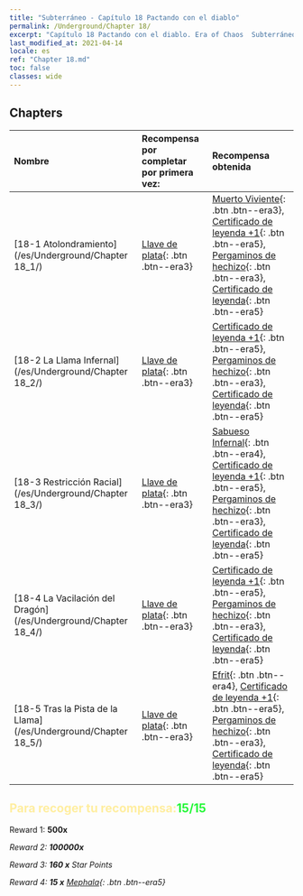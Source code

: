```yaml
---
title: "Subterráneo - Capítulo 18 Pactando con el diablo"
permalink: /Underground/Chapter 18/
excerpt: "Capítulo 18 Pactando con el diablo. Era of Chaos  Subterráneo - Capítulo 18. Pactando con el diablo"
last_modified_at: 2021-04-14
locale: es
ref: "Chapter 18.md"
toc: false
classes: wide
---
```


## Chapters

  | Nombre |  Recompensa por completar por primera vez: | Recompensa obtenida |
  |:------------|:------------|:------------| 
  | [18-1 Atolondramiento](/es/Underground/Chapter 18_1/) | [Llave de plata](/es/Items/con_693/){: .btn .btn--era3} | [Muerto Viviente](/es/Items/unt_209/){: .btn .btn--era3}, [Certificado de leyenda +1](/es/Items/mat_74/){: .btn .btn--era5}, [Pergaminos de hechizo](/es/Items/con_694/){: .btn .btn--era3}, [Certificado de leyenda](/es/Items/mat_67/){: .btn .btn--era5} |
  | [18-2 La Llama Infernal](/es/Underground/Chapter 18_2/) | [Llave de plata](/es/Items/con_693/){: .btn .btn--era3} | [Certificado de leyenda +1](/es/Items/mat_74/){: .btn .btn--era5}, [Pergaminos de hechizo](/es/Items/con_694/){: .btn .btn--era3}, [Certificado de leyenda](/es/Items/mat_67/){: .btn .btn--era5} |
  | [18-3 Restricción Racial](/es/Underground/Chapter 18_3/) | [Llave de plata](/es/Items/con_693/){: .btn .btn--era3} | [Sabueso Infernal](/es/Items/unt_228/){: .btn .btn--era4}, [Certificado de leyenda +1](/es/Items/mat_74/){: .btn .btn--era5}, [Pergaminos de hechizo](/es/Items/con_694/){: .btn .btn--era3}, [Certificado de leyenda](/es/Items/mat_67/){: .btn .btn--era5} |
  | [18-4 La Vacilación del Dragón](/es/Underground/Chapter 18_4/) | [Llave de plata](/es/Items/con_693/){: .btn .btn--era3} | [Certificado de leyenda +1](/es/Items/mat_74/){: .btn .btn--era5}, [Pergaminos de hechizo](/es/Items/con_694/){: .btn .btn--era3}, [Certificado de leyenda](/es/Items/mat_67/){: .btn .btn--era5} |
  | [18-5 Tras la Pista de la Llama](/es/Underground/Chapter 18_5/) | [Llave de plata](/es/Items/con_693/){: .btn .btn--era3} | [Efrit](/es/Items/unt_231/){: .btn .btn--era4}, [Certificado de leyenda +1](/es/Items/mat_74/){: .btn .btn--era5}, [Pergaminos de hechizo](/es/Items/con_694/){: .btn .btn--era3}, [Certificado de leyenda](/es/Items/mat_67/){: .btn .btn--era5} |


## <span style="color: #ffeea0">Para recoger tu recompensa:</span><span style="color: #27f73a">15/15</span>

 Reward 1:  **500x** <i class="fas fa-gem"/>

 Reward 2:  **100000x** <i class="fas fa-coins"/>

 Reward 3: **160 x** Star Points

 Reward 4: **15 x** [Mephala](/es/Items/her_367/){: .btn .btn--era5}

